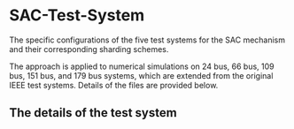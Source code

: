 # SAC-Test-System
The specific configurations of the five test systems for the SAC mechanism and their corresponding sharding schemes.

The approach is applied to numerical simulations on 24 bus, 66 bus, 109 bus, 151 bus, and 179 bus systems, which are extended from the original IEEE test systems. Details of the files are provided below.
## The details of the test system

